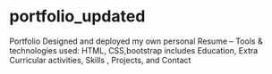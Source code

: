 # portfolio_updated
Portfolio Designed and deployed my own personal Resume  – Tools &amp; technologies used: HTML, CSS,bootstrap  includes Education, Extra Curricular activities, Skills , Projects, and Contact
